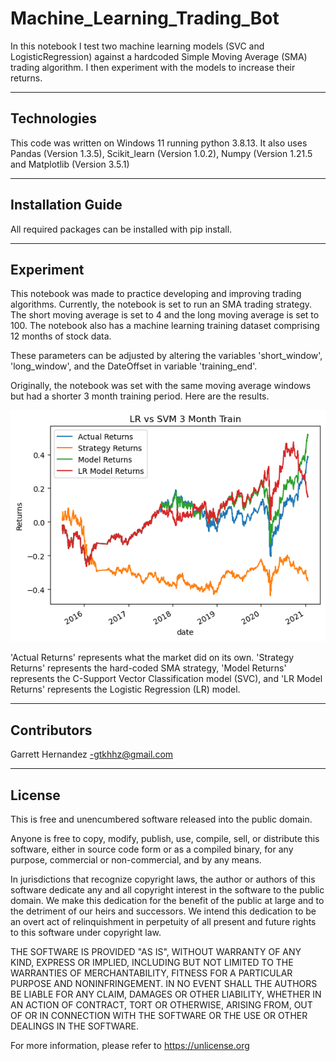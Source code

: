 # Machine_Learning_Trading_Bot

In this notebook I test two machine learning models (SVC and LogisticRegression) against a hardcoded Simple Moving Average (SMA) trading algorithm. I then experiment with the models to increase their returns.

---

## Technologies

This code was written on Windows 11 running python 3.8.13. It also uses Pandas (Version 1.3.5), Scikit_learn (Version 1.0.2), Numpy (Version 1.21.5 and Matplotlib (Version 3.5.1)

---

## Installation Guide

All required packages can be installed with pip install.

---

## Experiment

This notebook was made to practice developing and improving trading algorithms. Currently, the notebook is set to run an SMA trading strategy. The short moving average is set to 4 and the long moving average is set to 100. The notebook also has a machine learning training dataset comprising 12 months of stock data.

These parameters can be adjusted by altering the variables 'short_window', 'long_window', and the DateOffset in variable 'training_end'.

Originally, the notebook was set with the same moving average windows but had a shorter 3 month training period. Here are the results.


![trading returns](Resources/all_3_month.png)


'Actual Returns' represents what the market did on its own. 'Strategy Returns' represents the hard-coded SMA strategy, 'Model Returns' represents the C-Support Vector Classification model (SVC), and 'LR Model Returns' represents the Logistic Regression (LR) model.

---

## Contributors

Garrett Hernandez -gtkhhz@gmail.com

---

## License

This is free and unencumbered software released into the public domain.

Anyone is free to copy, modify, publish, use, compile, sell, or
distribute this software, either in source code form or as a compiled
binary, for any purpose, commercial or non-commercial, and by any
means.

In jurisdictions that recognize copyright laws, the author or authors
of this software dedicate any and all copyright interest in the
software to the public domain. We make this dedication for the benefit
of the public at large and to the detriment of our heirs and
successors. We intend this dedication to be an overt act of
relinquishment in perpetuity of all present and future rights to this
software under copyright law.

THE SOFTWARE IS PROVIDED "AS IS", WITHOUT WARRANTY OF ANY KIND,
EXPRESS OR IMPLIED, INCLUDING BUT NOT LIMITED TO THE WARRANTIES OF
MERCHANTABILITY, FITNESS FOR A PARTICULAR PURPOSE AND NONINFRINGEMENT.
IN NO EVENT SHALL THE AUTHORS BE LIABLE FOR ANY CLAIM, DAMAGES OR
OTHER LIABILITY, WHETHER IN AN ACTION OF CONTRACT, TORT OR OTHERWISE,
ARISING FROM, OUT OF OR IN CONNECTION WITH THE SOFTWARE OR THE USE OR
OTHER DEALINGS IN THE SOFTWARE.

For more information, please refer to <https://unlicense.org>
